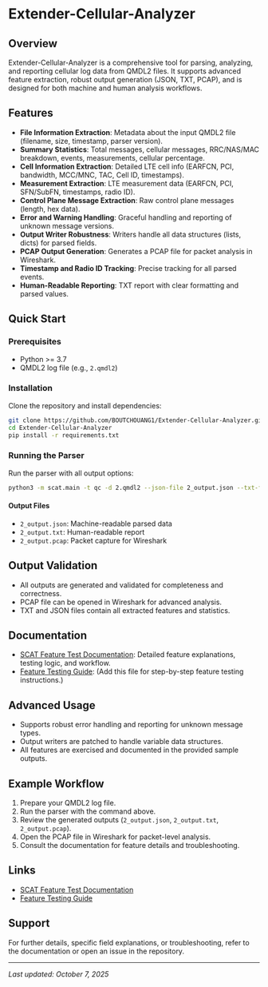 # Extender-Cellular-Analyzer

## Overview
Extender-Cellular-Analyzer is a comprehensive tool for parsing, analyzing, and reporting cellular log data from QMDL2 files. It supports advanced feature extraction, robust output generation (JSON, TXT, PCAP), and is designed for both machine and human analysis workflows.

## Features
- **File Information Extraction**: Metadata about the input QMDL2 file (filename, size, timestamp, parser version).
- **Summary Statistics**: Total messages, cellular messages, RRC/NAS/MAC breakdown, events, measurements, cellular percentage.
- **Cell Information Extraction**: Detailed LTE cell info (EARFCN, PCI, bandwidth, MCC/MNC, TAC, Cell ID, timestamps).
- **Measurement Extraction**: LTE measurement data (EARFCN, PCI, SFN/SubFN, timestamps, radio ID).
- **Control Plane Message Extraction**: Raw control plane messages (length, hex data).
- **Error and Warning Handling**: Graceful handling and reporting of unknown message versions.
- **Output Writer Robustness**: Writers handle all data structures (lists, dicts) for parsed fields.
- **PCAP Output Generation**: Generates a PCAP file for packet analysis in Wireshark.
- **Timestamp and Radio ID Tracking**: Precise tracking for all parsed events.
- **Human-Readable Reporting**: TXT report with clear formatting and parsed values.

## Quick Start
### Prerequisites
- Python >= 3.7
- QMDL2 log file (e.g., `2.qmdl2`)

### Installation
Clone the repository and install dependencies:
```bash
git clone https://github.com/BOUTCHOUANG1/Extender-Cellular-Analyzer.git
cd Extender-Cellular-Analyzer
pip install -r requirements.txt
```

### Running the Parser
Run the parser with all output options:
```bash
python3 -m scat.main -t qc -d 2.qmdl2 --json-file 2_output.json --txt-file 2_output.txt --pcap-file 2_output.pcap --preserve-intermediate
```

#### Output Files
- `2_output.json`: Machine-readable parsed data
- `2_output.txt`: Human-readable report
- `2_output.pcap`: Packet capture for Wireshark

## Output Validation
- All outputs are generated and validated for completeness and correctness.
- PCAP file can be opened in Wireshark for advanced analysis.
- TXT and JSON files contain all extracted features and statistics.

## Documentation
- [SCAT Feature Test Documentation](./SCAT_Feature_Test_Documentation.md): Detailed feature explanations, testing logic, and workflow.
- [Feature Testing Guide](./FEATURE_TESTING.md): (Add this file for step-by-step feature testing instructions.)

## Advanced Usage
- Supports robust error handling and reporting for unknown message types.
- Output writers are patched to handle variable data structures.
- All features are exercised and documented in the provided sample outputs.

## Example Workflow
1. Prepare your QMDL2 log file.
2. Run the parser with the command above.
3. Review the generated outputs (`2_output.json`, `2_output.txt`, `2_output.pcap`).
4. Open the PCAP file in Wireshark for packet-level analysis.
5. Consult the documentation for feature details and troubleshooting.

## Links
- [SCAT Feature Test Documentation](./SCAT_Feature_Test_Documentation.md)
- [Feature Testing Guide](./FEATURE_TESTING.md)

## Support
For further details, specific field explanations, or troubleshooting, refer to the documentation or open an issue in the repository.

---
*Last updated: October 7, 2025*
